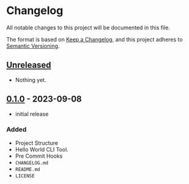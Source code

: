 # Changelog

All notable changes to this project will be documented in this file.

The format is based on [Keep a Changelog], and this project adheres to [Semantic Versioning].

## [Unreleased]

- Nothing yet.

## [0.1.0] - 2023-09-08

- initial release

### Added

- Project Structure
- Hello World CLI Tool.
- Pre Commit Hooks
- `CHANGELOG.md`
- `README.md`
- `LICENSE`

<!-- Links -->
[keep a changelog]: https://keepachangelog.com/en/1.1.0/
[semantic versioning]: https://semver.org

<!-- Versions -->
[unreleased]: https://github.com/hasansezertasan/hwid/compare/0.1.0...HEAD
[0.1.0]: https://github.com/hasansezertasan/hwid/releases/tag/0.1.0
